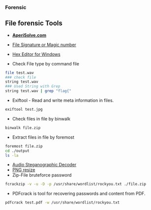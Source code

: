 ### **Forensic**

## File forensic Tools
- **[AperiSolve.com](https://www.aperisolve.com/)**

- [File Signature or Magic number](https://www.garykessler.net/library/file_sigs.html)
- [Hex Editor for Windows](https://mh-nexus.de/en/hxd/)
- Check File type by command file
```bash
file test.wav
### check file 
string test.wav
### Used String with Grep
string test.wav | grep "flag{"
```
- Exiftool - Read and write meta information in files.
```bash
exiftool test.jpg
```

- Check files in file by binwalk 
```bash
binwalk file.zip
```

- Extract files in file by foremost
```bash
foremost file.zip
cd ./output
ls -la 
```
- [Audio Steganographic Decoder](https://futureboy.us/stegano/decinput.html)
- [PNG resize](https://entropymine.com/jason/tweakpng/)
- Zip-File bruteforce password
```bash
fcrackzip -v -u -D -p /usr/share/wordlist/rockyou.txt ./file.zip
```
- PDFcrack is tool for recovering passwords and content from PDF.
```bash
pdfcrack test.pdf -w /usr/share/wordlist/rockyou.txt
```

